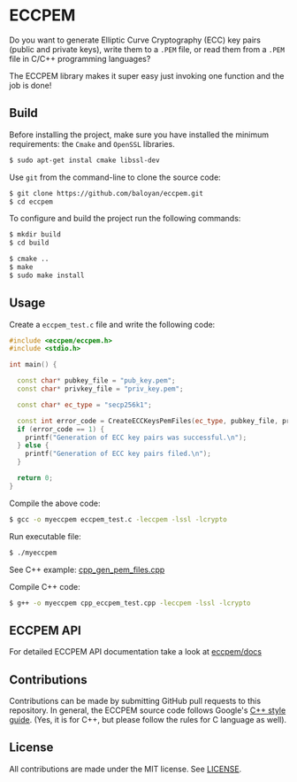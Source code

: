 # ECCPEM
Do you want to generate Elliptic Curve Cryptography (ECC) key pairs (public and private keys), write them to a `.PEM` file,
or read them from a `.PEM` file in C/C++ programming languages?

The ECCPEM library makes it super easy just invoking one function and the job is done!

## Build
Before installing the project, make sure you have installed the minimum requirements: the `Cmake` and `OpenSSL` libraries.
```bash
$ sudo apt-get instal cmake libssl-dev
```

Use `git` from the command-line to clone the source code:

```bash
$ git clone https://github.com/baloyan/eccpem.git
$ cd eccpem
```

To configure and build the project run the following commands:

```bash
$ mkdir build
$ cd build

$ cmake ..
$ make
$ sudo make install
```

## Usage
Create a `eccpem_test.c` file and write the following code:
```cpp
#include <eccpem/eccpem.h>
#include <stdio.h>

int main() {

  const char* pubkey_file = "pub_key.pem";
  const char* privkey_file = "priv_key.pem";

  const char* ec_type = "secp256k1";

  const int error_code = CreateECCKeysPemFiles(ec_type, pubkey_file, privkey_file);
  if (error_code == 1) {
    printf("Generation of ECC key pairs was successful.\n");
  } else {
    printf("Generation of ECC key pairs filed.\n");
  }

  return 0;
}
```


Compile the above code:
```bash
$ gcc -o myeccpem eccpem_test.c -leccpem -lssl -lcrypto
```
Run executable file:
```bash
$ ./myeccpem
```

See C++ example: [cpp_gen_pem_files.cpp](https://github.com/baloian/eccpem/blob/master/examples/cpp_gen_pem_files.cpp)

Compile C++ code:
```bash
$ g++ -o myeccpem cpp_eccpem_test.cpp -leccpem -lssl -lcrypto
```

## ECCPEM API
For detailed ECCPEM API documentation take a look at [eccpem/docs](
https://github.com/baloyan/eccpem/blob/master/docs/README.md)

## Contributions
Contributions can be made by submitting GitHub pull requests to this
repository.  In general, the ECCPEM source code follows Google's [C++ style
guide](https://google.github.io/styleguide/cppguide.html). (Yes, it is
for C++, but please follow the rules for C language as well).

## License
All contributions are made under the MIT license. See [LICENSE](
https://github.com/baloyan/eccpem/blob/master/LICENSE).
